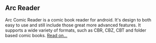 ## Arc Reader
Arc Comic Reader is a comic book reader for android. It's design to both easy to use and still include those great more advanced features. It supports a wide variety of formats, such as CBR, CBZ, CBT and folder based comic books.
[Read on...](/work/arcreader/)